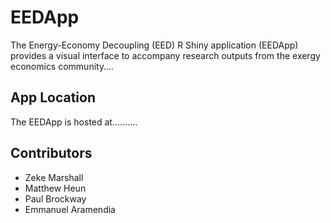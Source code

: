 
<!-- README.md is generated from README.Rmd. Please edit that file -->

# EEDApp

The Energy-Economy Decoupling (EED) R Shiny application (EEDApp)
provides a visual interface to accompany research outputs from the
exergy economics community….

## App Location

The EEDApp is hosted at……….

## Contributors

-   Zeke Marshall
-   Matthew Heun
-   Paul Brockway
-   Emmanuel Aramendia
